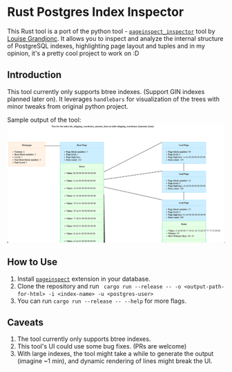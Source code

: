 # Rust Postgres Index Inspector

This Rust tool is a port of the python tool -  [`pageinspect_inspector`](https://github.com/louiseGrandjonc/pageinspect_inspector) tool by [Louise Grandjonc](https://www.louisemeta.com/).
It allows you to inspect and analyze the internal structure of PostgreSQL indexes, highlighting page layout and tuples and in my opinion, it's a pretty cool project to work on :D

## Introduction

This tool currently only supports btree indexes. (Support GIN indexes planned later on). It leverages `handlebars` for visualization of the trees with minor tweaks from original 
python project.

Sample output of the tool:
![img.png](docs/img.png)

## How to Use
1. Install [`pageinspect`](https://www.postgresql.org/docs/10/static/pageinspect.html) extension in your database.
2. Clone the repository and run ` cargo run --release -- -o <output-path-for-html> -i <index-name> -u <postgres-user>`
3. You can run `cargo run --release -- --help` for more flags.

## Caveats
1. The tool currently only supports btree indexes.
2. This tool's UI could use some bug fixes. (PRs are welcome)
3. With large indexes, the tool might take a while to generate the output (imagine ~1 min), and dynamic rendering of lines might break the UI.
